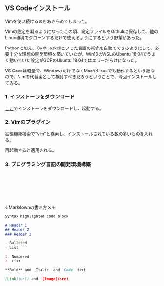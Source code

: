 ## VS Codeインストール

Vimを使い続けるのをあきらめてしまった。

Vimの設定を凝るようになったこの頃、設定ファイルをGithubに保存して、他のLinux環境でクローンするだけで使えるようにするという野望があった。

Pythonに加え、GoやHaskellといった言語の補完を自動でできるようにして、必要十分な理想の開発環境を築いていたが、Win10のWSLのUbuntu 18.04でうまく動いていた設定がGCPのUbuntu 18.04ではエラーだらけになった。

VS Codeは軽量で、WindowsだけでなくMacやLinuxでも動作するという話なので、Vimの代替案として検討すべきだろうということで、今回インストールしてみる。

### 1. インストーラをダウンロード

[ここ](https://code.visualstudio.com/)でインストーラをダウンロードし、起動する。

### 2. Vimのプラグイン

拡張機能検索で"vim"と検索し、インストールされている数の多いものを入れる。

再起動すると適用される。

### 3. プログラミング言語の開発環境構築

　

　

　

↓Markdownの書き方メモ

```markdown
Syntax highlighted code block

# Header 1
## Header 2
### Header 3

- Bulleted
- List

1. Numbered
2. List

**Bold** and _Italic_ and `Code` text

[Link](url) and ![Image](src)
```
